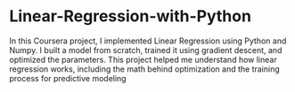 # Linear-Regression-with-Python
In this Coursera project, I implemented Linear Regression using Python and Numpy. I built a model from scratch, trained it using gradient descent, and optimized the parameters. This project helped me understand how linear regression works, including the math behind optimization and the training process for predictive modeling
